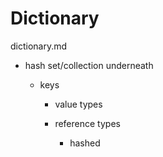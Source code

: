 # Dictionary

dictionary.md

*	hash set/collection underneath

	*	keys

		*	value types

		*	reference types 
		
			*	hashed
